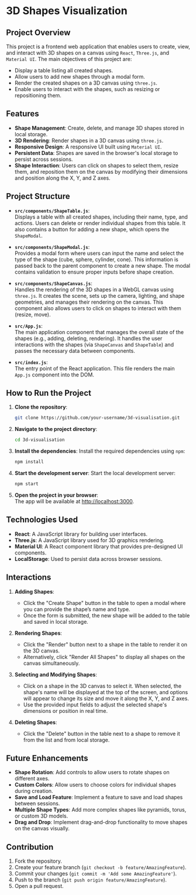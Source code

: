 
# 3D Shapes Visualization

## Project Overview

This project is a frontend web application that enables users to create, view, and interact with 3D shapes on a canvas using `React`, `Three.js`, and `Material UI`. The main objectives of this project are:
- Display a table listing all created shapes.
- Allow users to add new shapes through a modal form.
- Render the created shapes on a 3D canvas using `three.js`.
- Enable users to interact with the shapes, such as resizing or repositioning them.

## Features

- **Shape Management**: Create, delete, and manage 3D shapes stored in local storage.
- **3D Rendering**: Render shapes in a 3D canvas using `three.js`.
- **Responsive Design**: A responsive UI built using `Material UI`.
- **Persistent Data**: Shapes are saved in the browser's local storage to persist across sessions.
- **Shape Interaction**: Users can click on shapes to select them, resize them, and reposition them on the canvas by modifying their dimensions and position along the X, Y, and Z axes.

## Project Structure

- **`src/components/ShapeTable.js`**:  
  Displays a table with all created shapes, including their name, type, and actions. Users can delete or render individual shapes from this table. It also contains a button for adding a new shape, which opens the `ShapeModal`.

- **`src/components/ShapeModal.js`**:  
  Provides a modal form where users can input the name and select the type of the shape (cube, sphere, cylinder, cone). This information is passed back to the parent component to create a new shape. The modal contains validation to ensure proper inputs before shape creation.

- **`src/components/ShapeCanvas.js`**:  
  Handles the rendering of the 3D shapes in a WebGL canvas using `three.js`. It creates the scene, sets up the camera, lighting, and shape geometries, and manages their rendering on the canvas. This component also allows users to click on shapes to interact with them (resize, move).

- **`src/App.js`**:  
  The main application component that manages the overall state of the shapes (e.g., adding, deleting, rendering). It handles the user interactions with the shapes (via `ShapeCanvas` and `ShapeTable`) and passes the necessary data between components.

- **`src/index.js`**:  
  The entry point of the React application. This file renders the main `App.js` component into the DOM.

## How to Run the Project

1. **Clone the repository**:
   ```bash
   git clone https://github.com/your-username/3d-visualisation.git
   ```

2. **Navigate to the project directory**:
   ```bash
   cd 3d-visualisation
   ```

3. **Install the dependencies**:
   Install the required dependencies using `npm`:
   ```bash
   npm install
   ```

4. **Start the development server**:
   Start the local development server:
   ```bash
   npm start
   ```

5. **Open the project in your browser**:  
   The app will be available at [http://localhost:3000](http://localhost:3000).

## Technologies Used

- **React**: A JavaScript library for building user interfaces.
- **Three.js**: A JavaScript library used for 3D graphics rendering.
- **Material UI**: A React component library that provides pre-designed UI components.
- **LocalStorage**: Used to persist data across browser sessions.

## Interactions

1. **Adding Shapes**:  
   - Click the "Create Shape" button in the table to open a modal where you can provide the shape’s name and type.
   - Once the form is submitted, the new shape will be added to the table and saved in local storage.

2. **Rendering Shapes**:  
   - Click the "Render" button next to a shape in the table to render it on the 3D canvas.
   - Alternatively, click "Render All Shapes" to display all shapes on the canvas simultaneously.

3. **Selecting and Modifying Shapes**:  
   - Click on a shape in the 3D canvas to select it. When selected, the shape's name will be displayed at the top of the screen, and options will appear to change its size and move it along the X, Y, and Z axes.
   - Use the provided input fields to adjust the selected shape's dimensions or position in real time.

4. **Deleting Shapes**:  
   - Click the "Delete" button in the table next to a shape to remove it from the list and from local storage.

## Future Enhancements

- **Shape Rotation**: Add controls to allow users to rotate shapes on different axes.
- **Custom Colors**: Allow users to choose colors for individual shapes during creation.
- **Save and Load Feature**: Implement a feature to save and load shapes between sessions.
- **Multiple Shape Types**: Add more complex shapes like pyramids, torus, or custom 3D models.
- **Drag and Drop**: Implement drag-and-drop functionality to move shapes on the canvas visually.

## Contribution

1. Fork the repository.
2. Create your feature branch (`git checkout -b feature/AmazingFeature`).
3. Commit your changes (`git commit -m 'Add some AmazingFeature'`).
4. Push to the branch (`git push origin feature/AmazingFeature`).
5. Open a pull request.
